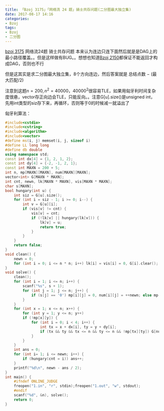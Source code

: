 ```yaml
---
title: 「Bzoj 3175」「网络流 24 题」骑士共存问题(二分图最大独立集)
date: 2017-08-17 14:16
categories:
- Bzoj
tags:
- Bzoj
- 二分图
---
```

[bzoj 3175](http://www.lydsy.com/JudgeOnline/problem.php?id=3175)
网络流24题 骑士共存问题 
本来认为连边只连下面然后就是是DAG上的最小路径覆盖。。但是这样做有BUG。。想想也知道[Bzoj 2150](/bzoj2150)都保证不能返回才构成DAG，否则也不行

但是这其实是求二分图最大独立集，8个方向连边，然后答案就是 总结点数 $-$ (最大匹配$/2$)

注意到这题$n=200, n^2=40000$，$40000^2$很容易TLE，如果用匈牙利时间复杂度很悬，vector存正向边会TLE，只能反向。。注意G[u].size()是unsigned int，先用int类型的siz存下来，再循环，否则等于0的时候减一就溢出了
<!-- more -->
匈牙利算法：
```c++
#include<cstdio>
#include<cstring>
#include<algorithm>
#include<vector>
#define ms(i, j) memset(i, j, sizeof i)
#define LL long long
#define db double
using namespace std;
const int dx[4] = {1, 2, 1, 2};
const int dy[4] = {-2, -1, 2, 1};
const int MAXN = 200 + 5;
int n, mp[MAXN][MAXN], num[MAXN][MAXN];
vector<int> G[MAXN * MAXN];
int cnt, newn, lk[MAXN * MAXN], vis[MAXN * MAXN];
char s[MAXN];
bool hungary(int u) {
	int siz = G[u].size();
	for (int i = siz - 1; i >= 0; i--) {
		int v = G[u][i];
		if (vis[v] != cnt) {
			vis[v] = cnt;
			if (!lk[v] || hungary(lk[v])) {
				lk[v] = u;
				return true;
			}
		}
	}
	return false;
}
void clean() {
	newn = 0;
	for (int i = 0; i <= n * n; i++) lk[i] = vis[i] = 0, G[i].clear();
}
void solve() {
	clean();
	for (int i = 1; i <= n; i++) {
		scanf("%s", s + 1);
		for (int j = 1; j <= n; j++) {
			if (s[j] == '0') mp[i][j] = 0, num[i][j] = ++newn; else mp[i][j] = 1;
		}
	}
	for (int x = 1; x <= n; x++) {
		for (int y = 1; y <= n; y++) 
		if (!mp[x][y]) {
			for (int i = 0; i < 4; i++) {
				int tx = x + dx[i], ty = y + dy[i];
				if (tx && ty && tx <= n && ty <= n && !mp[tx][ty]) G[num[x][y]].push_back(num[tx][ty]), G[num[tx][ty]].push_back(num[x][y]);
			}
		}
	}
	int ans = 0;
	for (int i= 1; i <= newn; i++) {
		if (hungary(cnt = i)) ans++;
	}
	printf("%d\n", newn - ans / 2);
}
int main() {
	#ifndef ONLINE_JUDGE 
	freopen("1.in", "r", stdin);freopen("1.out", "w", stdout);
	#endif
	scanf("%d", &n), solve();
	return 0;
}
```